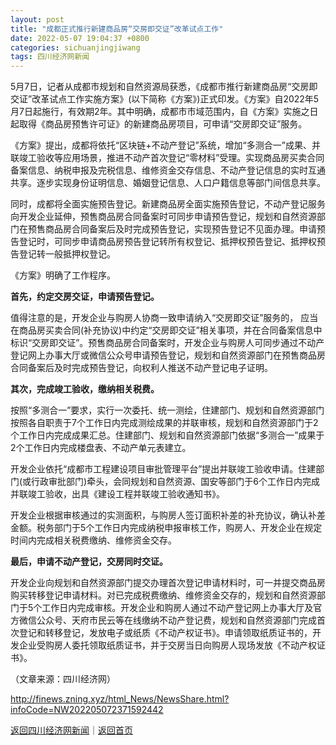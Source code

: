 ```yaml
---
layout: post
title: "成都正式推行新建商品房“交房即交证”改革试点工作"
date: 2022-05-07 19:04:37 +0800
categories: sichuanjingjiwang
tags: 四川经济网新闻
---
```

<p>5月7日，记者从成都市规划和自然资源局获悉，《成都市推行新建商品房“交房即交证”改革试点工作实施方案》(以下简称《方案》)正式印发。《方案》自2022年5月7日起施行，有效期2年。其中明确，成都市市域范围内，自《方案》实施之日起取得《商品房预售许可证》的新建商品房项目，可申请“交房即交证”服务。</p><p>《方案》提出，成都将依托“区块链+不动产登记”系统，增加“多测合一”成果、并联竣工验收等应用场景，推进不动产首次登记“零材料”受理。实现商品房买卖合同备案信息、纳税申报及完税信息、维修资金交存信息、不动产登记信息的实时互通共享。逐步实现身份证明信息、婚姻登记信息、人口户籍信息等部门间信息共享。</p><p>同时，成都将全面实施预告登记。新建商品房全面实施预告登记，不动产登记服务向开发企业延伸，预售商品房合同备案时可同步申请预告登记，规划和自然资源部门在预售商品房合同备案后及时完成预告登记，实现预告登记不见面办理。申请预告登记时，可同步申请商品房预告登记转所有权登记、抵押权预告登记、抵押权预告登记转一般抵押权登记。</p><p>《方案》明确了工作程序。</p><p><strong>首先，约定交房交证，申请预告登记。</strong></p><p>值得注意的是，开发企业与购房人协商一致申请纳入“交房即交证”服务的， 应当在商品房买卖合同(补充协议)中约定“交房即交证”相关事项，并在合同备案信息中标识“交房即交证”。预售商品房合同备案时，开发企业与购房人可同步通过不动产登记网上办事大厅或微信公众号申请预告登记，规划和自然资源部门在预售商品房合同备案后及时完成预告登记，向权利人推送不动产登记电子证明。</p><p><strong>其次，完成竣工验收，缴纳相关税费。</strong></p><p>按照“多测合一”要求，实行一次委托、统一测绘，住建部门、规划和自然资源部门按照各自职责于7个工作日内完成测绘成果的并联审核，规划和自然资源部门于2个工作日内完成成果汇总。住建部门、规划和自然资源部门依据“多测合一”成果于2个工作日内完成楼盘表、不动产单元表建立。</p><p>开发企业依托“成都市工程建设项目审批管理平台”提出并联竣工验收申请。住建部门(或行政审批部门)牵头，会同规划和自然资源、国安等部门于6个工作日内完成并联竣工验收，出具《建设工程并联竣工验收通知书》。</p><p>开发企业根据审核通过的实测面积，与购房人签订面积补差的补充协议，确认补差金额。税务部门于5个工作日内完成纳税申报审核工作，购房人、开发企业在规定时间内完成相关税费缴纳、维修资金交存。</p><p><strong>最后，申请不动产登记，交房同时交证。</strong></p><p>开发企业向规划和自然资源部门提交办理首次登记申请材料时，可一并提交商品房购买转移登记申请材料。对已完成税费缴纳、维修资金交存的，规划和自然资源部门于5个工作日内完成审核。开发企业和购房人通过不动产登记网上办事大厅及官方微信公众号、天府市民云等在线缴纳不动产登记费，规划和自然资源部门完成首次登记和转移登记，发放电子或纸质《不动产权证书》。申请领取纸质证书的，开发企业受购房人委托领取纸质证书，并于交房当日向购房人现场发放《不动产权证书》。</p><p class="em_media">（文章来源：四川经济网）</p>

<http://finews.zning.xyz/html_News/NewsShare.html?infoCode=NW202205072371592442>

[返回四川经济网新闻](//finews.withounder.com/category/sichuanjingjiwang.html)｜[返回首页](//finews.withounder.com/)